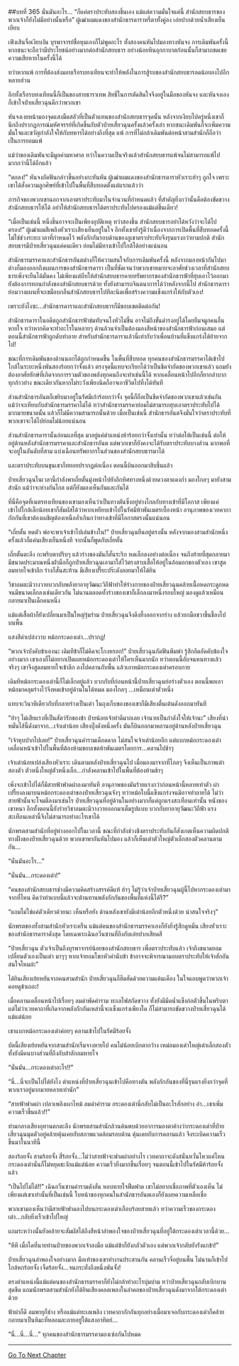 ##บทที่ 365 นั่นมันอะไร...
“ก็แค่ตราประทับสองชิ้นเอง แม้แต่ความมั่นใจแค่นี้ สำนักสยบธารของพวกเจ้าก็ยังไม่มีอย่างนั้นหรือ” ผู้เฒ่าผมแดงของสำนักธารดาราหรี่ตาทั้งคู่ลง เอ่ยปากด้วยน้ำเสียงเย็นเยียบ

เฟิงเสินจื่อเงียบงัน บุรพาจารย์ชื่อหุนเองก็ไม่พูดอะไร ทั้งสองคนหันไปมองทางหันจง การเดิมพันครั้งนี้หากชนะจะถือว่ามีประโยชน์อย่างมากต่อสำนักสยบธาร อย่างน้อยหินอุกกาบาตก้อนนั้นก็สามาถชดเชยความเสียหายในครั้งนี้ได้

ทว่าหากแพ้ การที่ต้องส่งมอบเรือรบทงเทียนจะทำให้พลังในการสู้รบของสำนักสยบธารลดน้อยลงไปอีกหลายส่วน

อีกทั้งเรือรบทงเทียนนี้ก็เป็นของสายธาราเทพ สิทธิ์ในการตัดสินใจจึงอยู่ในมือของหันจง และหันจงเองก็เข้าใจป๋ายเสี่ยวฉุนดีกว่าพวกเขา

หันจงเงยหน้ามองจุดแสงมืดสลัวที่เป็นตัวแทนของสำนักสยบธารจุดนั้น หลังจากเงียบไปครู่หนึ่งเขาก็นึกถึงปรากฏการณ์มหัศจรรย์ที่เกิดขึ้นกับตัวป๋ายเสี่ยวฉุนครั้งแล้วครั้งเล่า หากชนะเดิมพันก็จะเพิ่มความมั่นใจและขวัญกำลังใจให้กับทหารได้อย่างถึงที่สุด แพ้ การที่ไม่กล้าเดิมพันต่อหน้าสามสำนักก็ถือว่าเป็นการยอมแพ้

แม้ว่าของเดิมพันจะมีมูลค่ามหาศาล ทว่าในความเป็นจริงแล้วสำนักสยบธารแพ้จนไม่สามารถแพ้ไปมากกว่านี้ได้อีกแล้ว

“ตกลง!” หันจงกัดฟันกล่าวขึ้นอย่างกะทันหัน ผู้เฒ่าผมแดงของสำนักธารดาราหัวเราะฮ่าๆ ถูกใจ เพราะเขาได้สั่งความลูกศิษย์ที่เข้าไปในพื้นที่สืบทอดตั้งแต่แรกแล้วว่า

ภารกิจของพวกเขานอกจากเอาตราประทับมาในจำนวนที่กำหนดแล้ว ที่สำคัญยิ่งกว่านั้นคือต้องขัดขวางสำนักสยบธารให้ได้ อย่าให้สำนักสยบธารได้ตราประทับไปครองแม้แต่ชิ้นเดียว!

“เมื่อเป็นเช่นนี้ หนึ่งชิ้นอาจจะเป็นเพียงอุบัติเหตุ ทว่าสองชิ้น สำนักสยบธารอย่าได้หวังว่าจะได้ไปครอง!” ผู้เฒ่าผมสีเพลิงหัวเราะเสียงเย็นอยู่ในใจ อีกทั้งเขายังรู้ดีว่าเนื่องจากการเปิดพื้นที่สืบทอดครั้งนี้ไม่ใช่ช่วงระยะเวลาที่กำหนดไว้ พลังกักกันรอบด้านของภูเขาตราประทับจึงรุนแรงกว่ายามปกติ สำนักสยบธารมีป๋ายเสี่ยวฉุนแค่คนเดียว ย่อมไม่มีทางเข้าไปใกล้ได้อย่างแน่นอน

สำนักธารมรรคาและสำนักธารอันตต่างก็ให้ความสนใจกับการเดิมพันครั้งนี้ หลังจากมองหน้ากันไปมาต่างก็มองออกถึงแผนการของสำนักธารดารา เป็นที่ชัดเจนว่าพวกเขาหมายจะอาศัยช่วงเวลาที่สำนักสยบธารเพิ่งจะยืนได้มั่นคง ไม่เพียงแต่บีบให้สำนักสยบธารคายทรัพยากรของสำนักธารฟ้าที่ฮุบเอาไว้ออกมา ยังต้องการทอนกำลังของสำนักสยบธารด้วย ทั้งยังสามารถจินตนาการได้ว่าหลังจากนี้ไป สำนักธารดาราย่อมวางแผนที่จะเขมือบกลืนสำนักสยบธารไปทีละนิดเพื่อสร้างความแข็งแกร่งให้กับตัวเอง!

เพราะยังไงซะ...สำนักธารดาราและสำนักสยบธารก็มีขอบเขตติดต่อกัน!

สำนักธารดาราในอดีตถูกสำนักธารฟ้าข่มทับจนโงหัวไม่ขึ้น อาจไม่ถึงขั้นดำรงอยู่ได้โดยยืมจมูกคนอื่นหายใจ ทว่าหากคิดจะทำอะไรในหลายๆ ด้านล้วนจำเป็นต้องมองสีหน้าของสำนักธารฟ้าก่อนเสมอ แต่ตอนนี้สำนักธารฟ้าถูกดับทำลาย สำหรับสำนักธารดาราแล้วนี่เท่ากับว่าเพื่อนบ้านที่แข็งแกร่งได้ย้ายจากไป!

ขณะที่การเดิมพันของด้านนอกได้ถูกกำหนดขึ้น ในพื้นที่สืบทอด ทุกคนของสำนักธารมรรคาได้เข้าไปใกล้ในระยะหนึ่งพันสองร้อยกว่าจั้งแล้ว ตรงจุดนี้แทบจะเรียกได้ว่าเป็นขีดจำกัดของพวกเขาแล้ว แถมยังต้องอาศัยยักษ์ที่เกิดจากการรวมตัวของพลังทุกคนถึงจะทำเช่นนี้ได้ หากเคลื่อนหน้าไปอีกก็ยากลำบากทุกก้าวย่าง ขณะเดียวกันหากไม่ระวังเพียงนิดก็อาจเอาชีวิตไปทิ้งได้ทันที

ส่วนสำนักธารอันตก็เขยิบมาอยู่ในรัศมีเก้าร้อยกว่าจั้ง จุดนี้ก็ถือเป็นขีดจำกัดของพวกเขาแล้วเช่นกัน แม้ว่าจะเทียบกับสำนักธารมรรคาไม่ได้ ทว่าสำนักธารมรรคาย่อมไม่สามารถฮุบเอาตราประทับไปได้มากมายขนาดนั้น แล้วก็ไม่มีความสามารถนั้นด้วย เมื่อเป็นเช่นนี้ สำนักธารอันตจึงมั่นใจว่าตราประทับที่พวกเขาจะได้ไปย่อมไม่น้อยแน่นอน

ส่วนสำนักธารดารานั้นอ่อนแอที่สุด มาอยู่แค่ตำแหน่งห้าร้อยกว่าจั้งเท่านั้น ทว่าต่อให้เป็นเช่นนี้ ต่อให้อยู่ด้านหลังสำนักธารมรรคาและสำนักธารอันต แต่พวกเขาก็ยังคงจะได้รับตราประทับบางส่วน มากพอที่จะอยู่ในอันดับที่สาม แบ่งเฉือนทรัพยากรในส่วนของสำนักสยบธารมาได้

และตราประทับบนขุนเขาก็ทยอยปรากฏต่อเนื่อง ตอนนี้บินออกมาสิบชิ้นแล้ว

ป๋ายเสี่ยวฉุนในเวลานี้กำลังพาเถี่ยตั้นมุ่งหน้าไปยังอีกทิศทางหนึ่งด้วยดวงตาแดงก่ำ มองไกลๆ มายังสามสำนัก แม้ว่าจะห่างกันไกล แต่ก็ยังมองเห็นกันและกันได้

ที่นี่คือจุดที่เนตรทงเทียนของเขามองเห็นว่าเป็นทางตันซึ่งอยู่ห่างไกลกับทางเข้าที่มีโอกาส เพียงแค่เข้าไปใกล้เล็กน้อยเขาก็สัมผัสได้ว่าหากเหยียบเข้าไปในรัศมีห้าพันเมตรเบื้องหน้า อานุภาพของเวทคาถากักกันที่เขาต้องเผชิญต้องเหนือล้ำเกินกว่าทางเข้าที่มีโอกาสตรงนั้นแน่นอน

“เถี่ยตั้น หดตัว พ่อจะพาเจ้าเข้าไปเล่นข้างใน!” ป๋ายเสี่ยวฉุนยืนอยู่ตรงนั้น หลังจากมองสามสำนักหนึ่งครั้งแล้วก็แค่นเสียงเย็นหนึ่งที จากนั้นก็พูดกับเถี่ยตั้น

เถี่ยตั้นตะลึง กะพริบตาปริบๆ แล้วร่างของมันก็สั่นระริก หดเล็กลงอย่างต่อเนื่อง จนถึงท้ายที่สุดกลายมามีขนาดประมาณหนึ่งฝ่ามือก็ถูกป๋ายเสี่ยวฉุนเอามาใส่ไว้ตรงสาบเสื้อให้อยู่ในอ้อมอกของตัวเอง เขาสูดลมหายใจเข้าลึก ร่างก็สั่นสะท้าน มีเสียงเปรี๊ยะปร๊ะดังลอยมาให้ได้ยิน

วิชาอมตะมิวางวายบวกกับพลังยาอายุวัฒนะวิถีฟ้าทำให้ร่างกายของป๋ายเสี่ยวฉุนคล้ายเนื้อหดกระดูกหดจนมีขนาดเล็กลงเช่นเดียวกัน ไม่นานตลอดทั้งร่างของเขาก็เล็กลงมาหนึ่งรอบใหญ่ มองดูแล้วเหมือนกลายมาเป็นเด็กคนหนึ่ง

แม้แต่เสื้อผ้าก็ยังเปลี่ยนมาเป็นใหญ่รุ่มร่าม ป๋ายเสี่ยวฉุนจึงดึงทึ้งออกจากร่าง แล้วยกมือขวาขึ้นชี้ลงไปบนพื้น

แสงสีดำเปล่งวาบ หม้อกระดองเต่า...ปรากฏ!

“พวกเจ้าบังคับข้าเองนะ เดิมทีข้าก็ไม่คิดจะโกงหรอก!” ป๋ายเสี่ยวฉุนกัดฟันพึมพำ รู้สึกอึดอัดคับข้องใจอย่างมาก เขาเองก็ไม่อยากเปิดเผยหม้อกระดองเต่าให้ใครเห็นมากนัก ทว่าตอนนี้อับจนหนทางแล้วจริงๆ เขาจึงสูดลมหายใจเข้าลึก ลงไปคลานกับพื้น แล้วเอาหม้อกระดองเต่าครอบกาย

เดิมทีหม้อกระดองเต่านี้ก็ไม่เล็กอยู่แล้ว บวกกับที่ก่อนหน้านี้ป๋ายเสี่ยวฉุนย่อร่างตัวเอง ตอนนี้พอเอาหม้อมาคลุมร่างไว้จึงหดเข้าอยู่ด้านในได้หมด มองไกลๆ ...เหมือนเต่าตัวหนึ่ง

แทบจะวินาทีเดียวกับที่กลายร่างเป็นเต่า ในถุงเก็บของของเขาก็มีเสียงตื่นเต้นดังออกมาทันที

“ฮ่าๆ ไม่เสียแรงที่เป็นสัตว์รักของข้า ป๋ายน้อยเจ้าทำดีมากเลย เจ้านายเป็นกำลังใจให้เจ้านะ” เสียงที่น่าหมั่นไส้นี้ดังมาจาก...เจ้าเต่าน้อย เสียงปุ๊งดังหนึ่งครั้ง มันก็บินออกมาคลานอยู่ด้านหลังป๋ายเสี่ยวฉุน

“เจ้าหุบปากไปเลย!” ป๋ายเสี่ยวฉุนคำรามเดือดดาล ไม่สนใจเจ้าเต่าน้อยอีก แต่แบกหม้อกระดองเต่าเคลื่อนหน้าเข้าไปในพื้นที่ต้องห้ามขอบเขตห้าพันเมตรโดยการ...คลานไปช้าๆ

เจ้าเต่าน้อยเปล่งเสียงหัวเราะ เดินตามหลังป๋ายเสี่ยวฉุนไป เมื่อมองมาจากที่ไกลๆ จึงเห็นเป็นภาพเต่าสองตัว ตัวหนึ่งใหญ่ตัวหนึ่งเล็ก...กำลังคลานเข้าไปในพื้นที่ต้องห้ามช้าๆ

เพิ่งจะเข้าไปได้ก็มีสายฟ้าฟาดผ่าลงมาทันที อานุภาพของมันร้ายแรงกว่าก่อนหน้านี้หลายเท่าตัว ผ่าเปรี้ยงลงมาบนหม้อกระดองเต่าของป๋ายเสี่ยวฉุนจังๆ ทว่าหม้อใบนี้แข็งแกร่งจนมิอาจทำลายได้ ไม่ว่าสายฟ้านั้นจะโจมตีลงมาเช่นไร ป๋ายเสี่ยวฉุนที่อยู่ด้านในอย่างมากก็แค่ถูกแรงสะเทือนเท่านั้น หนังของเขาหนา อีกทั้งตอนนี้ยังร่ายวิชาอมตะมิวางวายออกมาเต็มรูปแบบ บวกกับยาอายุวัฒนะวิถีฟ้า แรงสะเทือนเหล่านี้จึงไม่สามารถทำอะไรเขาได้

นักพรตสามสำนักที่อยู่ห่างออกไปในเวลานี้ ขณะที่กำลังช่วงชิงตราประทับกันก็สังเกตเห็นความผิดปกติทางฝั่งของป๋ายเสี่ยวฉุนด้วย พวกเขาพากันหันไปมอง แล้วก็เห็นเต่าตัวใหญ่ตัวเล็กสองตัวคลานตามกัน...

“นั่นมันอะไร...”

“นั่นมัน...กระดองเต่า!”

“คนของสำนักสยบธารช่างมีความคิดสร้างสรรค์ดีแท้ ฮ่าๆ ไม่รู้ว่าเจ้าป๋ายเสี่ยวฉุนผู้นี้ไปหากระดองเต่ามาจากที่ไหน คิดว่าทำแบบนี้แล้วจะต้านทานพลังกักกันของพื้นที่แห่งนี้ได้รึ?”

“แถมไม่ใช่แค่ตัวเดียวด้วยนะ เห็นหรือยัง ด้านหลังเขายังมีเต่าน้อยอีกตัวหนึ่งด้วย น่าสนใจจริงๆ”

นักพรตของทั้งสามสำนักหัวเราะครืน แม้แต่คนของสำนักธารมรรคาเองก็ยังยิ่งรู้สึกดูหมิ่น เสียงหัวเราะของสำนักธารดาราดังสุด โดยเฉพาะเฉินอวิ๋นซานที่ถึงกับเอ่ยปากเสียดสี

“ป๋ายเสี่ยวฉุน ตัวเจ้าเป็นถึงบุรพาจารย์น้อยของสำนักสยบธาร เพื่อตราประทับแล้ว เจ้าถึงขนาดยอมเปลี่ยนตัวเองเป็นเต่า มาๆๆ หากเจ้ายอมโขกหัวคำนับข้า ข้าอาจจะพิจารณามอบตราประทับให้เจ้าสักอัน สนใจไหมล่ะ”

ได้ยินเสียงเย้ยหยันจากคนสามสำนัก ป๋ายเสี่ยวฉุนก็ฮึดฮัดด้วยความแค้นเคือง ในใจแอบพูดว่าพวกเจ้าคอยดูข้าเถอะ!

เมื่อคลานเคลื่อนหน้าไปเรื่อยๆ ลมดำพัดคำราม ทะเลไฟสกัดขวาง ทั้งยังมีมีดน้ำแข็งก่อตัวขึ้นในพริบตา แต่ไม่ว่าเวทคาถาที่เกิดจากพลังกักกันเหล่านี้จะแข็งแกร่งเพียงใด ก็ไม่สามารถขัดขวางป๋ายเสี่ยวฉุนได้แม้แต่น้อย

เขาแบกหม้อกระดองเต่าค่อยๆ คลานเข้าไปในรัศมีร้อยจั้ง

บัดนี้เสียงเย้ยหยันจากสามสำนักเริ่มจางหายไป คนไม่น้อยเบิกตากว้าง เหม่อมองเต่าใหญ่เต่าเล็กสองตัว ทั้งยังมีคนบางส่วนที่ถึงกับสำลักลมหายใจ

“นั่นมัน...กระดองเต่าอะไร!!”

“นี่...นี่จะเป็นไปได้ยังไง ตำแหน่งที่ป๋ายเสี่ยวฉุนเข้าไปคือทางตัน พลังกักกันของที่นี่รุนแรงยิ่งกว่าจุดที่พวกเราอยู่มากมายหลายเท่านัก”

“สายฟ้าฟาดผ่า เปลวเพลิงเผาไหม้ ลมดำคำราม กระดองเต่านี่กลับไม่เป็นอะไรสักอย่าง อ๋า...เขาเพิ่มความเร็วขึ้นแล้ว!!”

ท่ามกลางเสียงอุทานตกตะลึง นักพรตสามสำนักล้วนค้นพบด้วยอาการมองตาค้างว่ากระดองเต่าที่ป๋ายเสี่ยวฉุนมุดตัวอยู่คล้ายคุ้นเคยกับสภาพแวดล้อมรอบด้าน คุ้นเคยกับการคลานแล้ว จึงระเบิดความเร็วขึ้นมาในนาทีนี้

สองร้อยจั้ง สามร้อยจั้ง สี่ร้อยจั้ง...ไม่ว่าสายฟ้าจะฟาดผ่าอย่างไร เวทคาถาจะดังสนั่นหวั่นไหวแค่ไหน กระดองเต่านั่นก็ไม่หยุดชะงักแม้แต่น้อย ความเร็วยิ่งมากขึ้นเรื่อยๆ จนตอนนี้เข้าไปในรัศมีห้าร้อยจั้งแล้ว

“เป็นไปไม่ได้!!” เฉินอวิ๋นซานคำรามดังลั่น หอบหายใจฟืดฟาด เขาไม่อยากเชื่อภาพที่ตัวเองเห็น ไม่เพียงแต่เขาเท่านั้นที่เป็นเช่นนี้ ใบหน้าของทุกคนในสำนักธารอันตเองก็ยังเผยความเหลือเชื่อ

พวกเขามองเห็นว่ามีสายฟ้าฟาดลงไปบนกระดองเต่าเกือบร้อยสายแล้ว ทว่าความเร็วของกระดองเต่า...กลับยิ่งเร็วเข้าไปใหญ่

แถมระหว่างนั้นยังคล้ายจะสัมผัสได้ถึงสีหน้าลำพองใจของป๋ายเสี่ยวฉุนที่อยู่ใต้กระดองเต่าเวลานี้ด้วย...

“หึหึ เมื่อใดที่นายท่านป๋ายของพวกเจ้าลงมือ แม้แต่ข้าก็ยังกลัวตัวเอง แต่พวกเจ้ากลับยังรังแกข้า!”

ป๋ายเสี่ยวฉุนลำพองใจอย่างมาก มือเท้าของเขาทำงานประสานกัน คลานเร็วจี๋อยู่บนพื้น ไม่นานก็เข้าไปใกล้หกร้อยจั้ง เจ็ดร้อยจั้ง...จนกระทั่งถึงหนึ่งพันจั้ง!

ตรงตำแหน่งนี้แม้แต่คนของสำนักธารมรรคาก็ยังไม่กล้าทำอะไรบุ่มบ่าม ทว่าป๋ายเสี่ยวฉุนกลับเบิกบานสุดขีด แถมนักพรตสามสำนักยังได้ยินเสียงคลอเพลงในลำคอของป๋ายเสี่ยวฉุนดังมาจากใต้กระดองเต่าด้วย

ฟ้าผ่าก็ดี ลมพายุก็ช่าง หรือแม้แต่ทะเลเพลิง เวทคาถากักกันทุกอย่างเมื่อมาเจอกับกระดองเต่าก็คล้ายกลายมาเป็นหิมะที่หลอมละลายอยู่ใต้แสงอาทิตย์...

“นี่...นี่...นี่...” ทุกคนของสำนักธารมรรคามองเซ่อกันไปหมด

------


[Go To Next Chapter]( ./40.md)